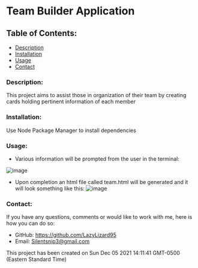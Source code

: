 # Team Builder Application
## Table of Contents:
* [Description](#description)
* [Installation](#installation)
* [Usage](#usage) 
* [Contact](#contact)
### Description:
This project aims to assist those in organization of their team by creating cards holding pertinent information of each member
### Installation:
Use Node Package Manager to install dependencies
### Usage:
* Various information will be prompted from the user in the terminal:

![image](https://user-images.githubusercontent.com/51461957/144760352-bb46cd64-ddb2-4cc5-aa05-c2930d31444b.png)

* Upon completion an html file called team.html will be generated and it will look something like this:
![image](https://user-images.githubusercontent.com/51461957/144760436-78d36337-1015-4c4a-b1c4-869e040e2ac5.png)
### Contact:
If you have any questions, comments or would like to work with me, here is how you can do so:
* GitHub: https://github.com/LazyLizard95
* Email: Silentsnip3@gmail.com

This project has been created on Sun Dec 05 2021 14:11:41 GMT-0500 (Eastern Standard Time)
